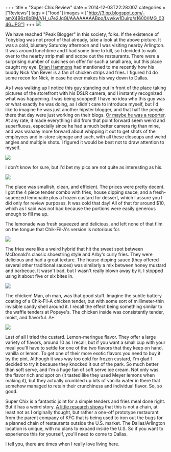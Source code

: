 +++
title = "Super Chix Review"
date = 2014-12-03T22:28:00Z
categories = ["Reviews"]
tags = ["food"]
images = ["http://3.bp.blogspot.com/-amX4B6z6bBM/VH_u7e2JqGI/AAAAAAAABpo/Lvwkw1Duirg/s1600/IMG_0346.JPG"]
+++
![](http://3.bp.blogspot.com/-amX4B6z6bBM/VH_u7e2JqGI/AAAAAAAABpo/Lvwkw1Duirg/s1600/IMG_0346.JPG)

We have reached "Peak Blogger" in this society, folks. If the existence of Tobyblog was not proof of that already, take a look at the above picture. It was a cold, blustery Saturday afternoon and I was visiting nearby Arlington. It was around lunchtime and I had some time to kill, so I decided to walk over to the nearby strip mall and scope out the restaurants. There were a surprising number of cuisines on offer for such a small area, but this place caught my eye. [Brian Hammons](http://www.reviewtheworld.com/) had mentioned to me recently how his buddy Nick Van Bever is a fan of chicken strips and fries. I figured I'd do some recon for Nick, in case he ever makes his way down to Dallas.

<!--more-->

As I was walking up I notice this guy standing out in front of the place taking pictures of the storefront with his DSLR camera, and I instantly recognized what was happening. I was being scooped! I have no idea who this guy was or what exactly he was doing, as I didn't care to introduce myself, but I'd like to imagine he was just another hipster blogger, and that half the people there that day were just working on their blogs. [Or maybe he was a reporter](https://www.dallasnews.com/food/2016/08/23/make-room-chick-fil-a-new-chicken-restaurant-expands-in-d-fw/). At any rate, it made everything I did from that point forward seem weird and superfluous, especially since he had a much better camera rig than mine, and was waaaay more forward about whipping it out to get shots of the employees and in-store signage and such, with all these closeups and weird angles and multiple shots. I figured it would be best not to draw attention to myself.

![](http://2.bp.blogspot.com/-vi0HTYPVrtI/VH_tqlhYtJI/AAAAAAAABpc/x1yC3ACBSK0/s1600/IMG_0347.jpg)

I don't know for sure, but I'd bet my pics are not quite as interesting as his.

![](http://1.bp.blogspot.com/-Rei1w_0OewU/VH_tqsZ2saI/AAAAAAAABo0/YYt0DL1JckY/s1600/IMG_0348.jpg)

The place was smallish, clean, and efficient. The prices were pretty decent. I got the 4 piece tender combo with fries, house dipping sauce, and a fresh-squeezed lemonade plus a frozen custard for dessert, which I assure you I did only for review purposes. It was cold that day! All of that for around $10, which as I said was not bad because the portions were easily generous enough to fill me up. 

The lemonade was fresh squeezed and delicious, and left none of that film on the tongue that Chik-Fil-A's version is notorious for. 

![](http://4.bp.blogspot.com/-b_yzOd_IeuQ/VH_traHUJdI/AAAAAAAABpA/7rJFfJShCdk/s1600/IMG_0349.jpg)

The fries were like a weird hybrid that hit the sweet spot between McDonald's classic shoestring style and Arby's curly fries. They were delicious and had a great texture. The house dipping sauce (they offered several other traditional sauces) was similarly a mix between honey mustard and barbecue. It wasn't bad, but I wasn't really blown away by it. I stopped using it about five or six bites in. 

![](http://1.bp.blogspot.com/-1RXNbEAvUUs/VH_trqqlQ2I/AAAAAAAABpE/aHeQunVg88w/s1600/IMG_0350.jpg)

The chicken! Man, oh man, was that good stuff. Imagine the subtle battery coating of a Chik-Fil-A chicken tender, but with some sort of millimeter-thin invisible candy shell around it. I recall the effect being something similar to the waffle tenders at Popeye's. The chicken inside was consistently tender, moist, and flavorful. A+

![](http://4.bp.blogspot.com/-STxGLPI1KG0/VH_tsMRVNpI/AAAAAAAABpI/gzSZ83YJUYY/s1600/IMG_0351.jpg)

Last of all I tried the custard. Lemon-meringue flavor. They offer a large variety of flavors, around 10 as I recall, but if you want a small cup with your meal you'll have to settle for one of the two flavors that they keep on hand, vanilla or lemon. To get one of their more exotic flavors you need to buy it by the pint. Although it was way too cold for frozen custard, I'm glad I decided to try it because they knocked it out of the park. So much better than soft serve, and I'm a huge fan of soft serve ice cream. Not only was the flavor rich and spot on (it tasted like they used Meyer lemons when making it), but they actually crumbled up bits of vanilla wafer in there that somehow managed to retain their crunchiness and individual flavor. So, so good.

Super Chix is a fantastic joint for a simple tenders and fries meal done right. But it has a weird story. [A little research shows](https://www.dallasnews.com/food/2016/08/23/make-room-chick-fil-a-new-chicken-restaurant-expands-in-d-fw/) that this is not a chain, at least not as I originally thought, but rather a one-off prototype restaurant from the parent company of KFC that is being used to iron out the bugs for a planned chain of restaurants outside the U.S. market. The Dallas/Arlington location is unique, with no plans to expand inside the U.S. So if you want to experience this for yourself, you'll need to come to Dallas. 

I tell you, there are times when I really love living here.
